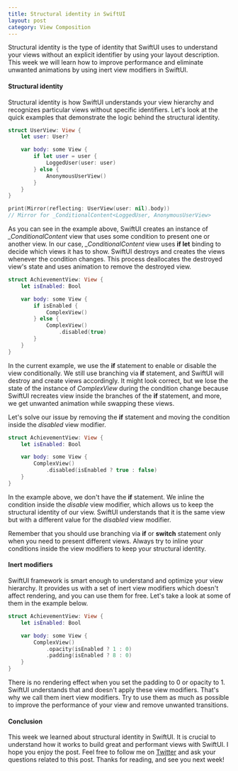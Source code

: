 ```yaml
---
title: Structural identity in SwiftUI
layout: post
category: View Composition
---
```


Structural identity is the type of identity that SwiftUI uses to understand your views without an explicit identifier by using your layout description. This week we will learn how to improve performance and eliminate unwanted animations by using inert view modifiers in SwiftUI.

#### Structural identity
Structural identity is how SwiftUI understands your view hierarchy and recognizes particular views without specific identifiers. Let's look at the quick examples that demonstrate the logic behind the structural identity.

```swift
struct UserView: View {
    let user: User?

    var body: some View {
        if let user = user {
            LoggedUser(user: user)
        } else {
            AnonymousUserView()
        }
    }
}

print(Mirror(reflecting: UserView(user: nil).body))
// Mirror for _ConditionalContent<LoggedUser, AnonymousUserView>
```

As you can see in the example above, SwiftUI creates an instance of *_ConditionalContent* view that uses some condition to present one or another view. In our case, *_ConditionalContent* view uses **if let** binding to decide which views it has to show. SwiftUI destroys and creates the views whenever the condition changes. This process deallocates the destroyed view's state and uses animation to remove the destroyed view.

```swift
struct AchievementView: View {
    let isEnabled: Bool

    var body: some View {
        if isEnabled {
            ComplexView()
        } else {
            ComplexView()
                .disabled(true)
        }
    }
}
```

In the current example, we use the **if** statement to enable or disable the view conditionally. We still use branching via **if** statement, and SwiftUI will destroy and create views accordingly. It might look correct, but we lose the state of the instance of *ComplexView* during the condition change because SwiftUI recreates view inside the branches of the **if** statement, and more, we get unwanted animation while swapping these views.

Let's solve our issue by removing the **if** statement and moving the condition inside the *disabled* view modifier.

```swift
struct AchievementView: View {
    let isEnabled: Bool

    var body: some View {
        ComplexView()
            .disabled(isEnabled ? true : false)
    }
}
```

In the example above, we don't have the **if** statement. We inline the condition inside the *disable* view modifier, which allows us to keep the structural identity of our view. SwiftUI understands that it is the same view but with a different value for the *disabled* view modifier.

Remember that you should use branching via **if** or **switch** statement only when you need to present different views. Always try to inline your conditions inside the view modifiers to keep your structural identity.

#### Inert modifiers
SwiftUI framework is smart enough to understand and optimize your view hierarchy. It provides us with a set of inert view modifiers which doesn't affect rendering, and you can use them for free. Let's take a look at some of them in the example below.

```swift
struct AchievementView: View {
    let isEnabled: Bool

    var body: some View {
        ComplexView()
            .opacity(isEnabled ? 1 : 0)
            .padding(isEnabled ? 8 : 0)
    }
}
```

There is no rendering effect when you set the padding to 0 or opacity to 1. SwiftUI understands that and doesn't apply these view modifiers. That's why we call them inert view modifiers. Try to use them as much as possible to improve the performance of your view and remove unwanted transitions.

#### Conclusion
This week we learned about structural identity in SwiftUI. It is crucial to understand how it works to build great and performant views with SwiftUI. I hope you enjoy the post. Feel free to follow me on [Twitter](https://twitter.com/mecid) and ask your questions related to this post. Thanks for reading, and see you next week!

